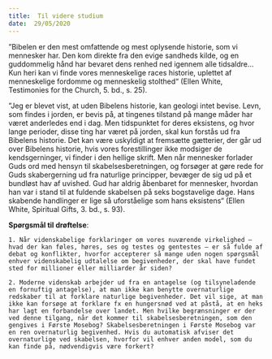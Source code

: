 ```yaml
---
title:  Til videre studium
date:  29/05/2020
---
```


”Bibelen er den mest omfattende og mest oplysende historie, som vi mennesker har. Den kom direkte fra den evige sandheds kilde, og en guddommelig hånd har bevaret dens renhed ned igennem alle tidsaldre… Kun heri kan vi finde vores menneskelige races historie, uplettet af menneskelige fordomme og menneskelig stolthed“ (Ellen White, Testimonies for the Church, 5. bd., s. 25).

”Jeg er blevet vist, at uden Bibelens historie, kan geologi intet bevise. Levn, som findes i jorden, er bevis på, at tingenes tilstand på mange måder har været anderledes end i dag. Men tidspunktet for deres eksistens, og hvor lange perioder, disse ting har været på jorden, skal kun forstås ud fra Bibelens historie. Det kan være uskyldigt at fremsætte gætterier, der går ud over Bibelens historie, hvis vores forestillinger ikke modsiger de kendsgerninger, vi finder i den hellige skrift. Men når mennesker forlader Guds ord med hensyn til skabelsesberetningen, og forsøger at gøre rede for Guds skabergerning ud fra naturlige principper, bevæger de sig ud på et bundløst hav af uvished. Gud har aldrig åbenbaret for mennesker, hvordan han var i stand til at fuldende skabelsen på seks bogstavelige dage. Hans skabende handlinger er lige så uforståelige som hans eksistens“ (Ellen White, Spiritual Gifts, 3. bd., s. 93).

**Spørgsmål til drøftelse**:

`1.	Når videnskabelige forklaringer om vores nuværende virkelighed – hvad der kan føles, høres, ses og testes og gentestes – er så fulde af debat og konflikter, hvorfor accepterer så mange uden nogen spørgsmål enhver videnskabelig udtalelse om begivenheder, der skal have fundet sted for millioner eller milliarder år siden?`

`2.	Moderne videnskab arbejder ud fra en antagelse (og tilsyneladende en fornuftig antagelse), at man ikke kan benytte overnaturlige redskaber til at forklare naturlige begivenheder. Det vil sige, at man ikke kan forsøge at forklare fx en hungersnød ved at påstå, at en heks har lagt en forbandelse over landet. Men hvilke begrænsninger er der ved denne tilgang, når det kommer til skabelsesberetningen, som den gengives i Første Mosebog? Skabelsesberetningen i Første Mosebog var en ren overnaturlig begivenhed. Hvis du automatisk afviser det overnaturlige ved skabelsen, hvorfor vil enhver anden model, som du kan finde på, nødvendigvis være forkert?`